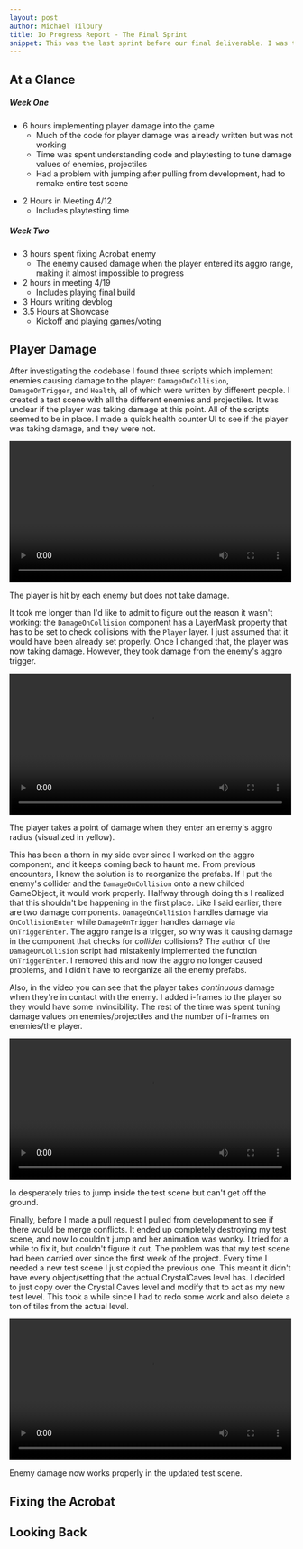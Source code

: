 ```yaml
---
layout: post
author: Michael Tilbury
title: Io Progress Report - The Final Sprint
snippet: This was the last sprint before our final deliverable. I was tasked with implementing player damage, which was urgently important for playtesting the game before the showcase. I also had to fix a game-breaking bug in the Acrobat's damage-box.
---
```

## At a Glance
##### Week One
* 6 hours implementing player damage into the game
  * Much of the code for player damage was already written but was not working
  * Time was spent understanding code and playtesting to tune damage values of enemies, projectiles
  * Had a problem with jumping after pulling from development, had to remake entire test scene
<!-- * 4 hours spent integrating and polishing enemy editor UI script from previous sprints
  * Added button to toggle indicator circles
  * Prevented location markers from being saved in the scene, causing conflicts -->
* 2 Hours in Meeting 4/12
  * Includes playtesting time

##### Week Two
* 3 hours spent fixing Acrobat enemy
  * The enemy caused damage when the player entered its aggro range, making it almost impossible to progress
* 2 hours in meeting 4/19
  * Includes playing final build
* 3 Hours writing devblog
* 3.5 Hours at Showcase
  * Kickoff and playing games/voting

## Player Damage
After investigating the codebase I found three scripts which implement enemies causing damage to the player: `DamageOnCollision`, `DamageOnTrigger`, and `Health`, all of which were written by different people. I created a test scene with all the different enemies and projectiles. It was unclear if the player was taking damage at this point. All of the scripts seemed to be in place. I made a quick health counter UI to see if the player was taking damage, and they were not.

<div class="image-container text-center">
<video width="500" style="margin: none" alt="The player jumps on every enemy in the game and never takes damage." loop autoplay>
  <source src="/assets/images/gold/NoDamage.mp4" type="video/mp4">
</video>
<p class="figure-caption">The player is hit by each enemy but does not take damage.</p>
</div>

It took me longer than I'd like to admit to figure out the reason it wasn't working: the `DamageOnCollision` component has a LayerMask property that has to be set to check collisions with the `Player` layer. I just assumed that it would have been already set properly. Once I changed that, the player was now taking damage. However, they took damage from the enemy's aggro trigger. 

<div class="image-container text-center">
<video width="500" style="margin: none" alt="The player takes a point of damage when they enter an enemy's aggro range." loop autoplay>
  <source src="/assets/images/gold/AllAggroDamage.mp4" type="video/mp4">
</video>
<p class="figure-caption">The player takes a point of damage when they enter an enemy's aggro radius (visualized in yellow).</p>
</div>

This has been a thorn in my side ever since I worked on the aggro component, and it keeps coming back to haunt me. From previous encounters, I knew the solution is to reorganize the prefabs. If I put the enemy's collider and the `DamageOnCollision` onto a new childed GameObject, it would work properly. Halfway through doing this I realized that this shouldn't be happening in the first place. Like I said earlier, there are two damage components. `DamageOnCollision` handles damage via `OnCollisionEnter` while `DamageOnTrigger` handles damage via `OnTriggerEnter`. The aggro range is a trigger, so why was it causing damage in the component that checks for *collider* collisions? The author of the `DamageOnCollision` script had mistakenly implemented the function `OnTriggerEnter`. I removed this and now the aggro no longer caused problems, and I didn't have to reorganize all the enemy prefabs.

Also, in the video you can see that the player takes *continuous* damage when they're in contact with the enemy. I added i-frames to the player so they would have some invincibility. The rest of the time was spent tuning damage values on enemies/projectiles and the number of i-frames on enemies/the player.

<div class="image-container text-center">
<video width="500" style="margin: none" alt="Io tries and fails to jump; her animation is stuck." loop autoplay>
  <source src="/assets/images/gold/IoJumpingBug.mp4" type="video/mp4">
</video>
<p class="figure-caption">Io desperately tries to jump inside the test scene but can't get off the ground.</p>
</div>

Finally, before I made a pull request I pulled from development to see if there would be merge conflicts. It ended up completely destroying my test scene, and now Io couldn't jump and her animation was wonky. I tried for a while to fix it, but couldn't figure it out. The problem was that my test scene had been carried over since the first week of the project. Every time I needed a new test scene I just copied the previous one. This meant it didn't have every object/setting that the actual CrystalCaves level has. I decided to just copy over the Crystal Caves level and modify that to act as my new test level. This took a while since I had to redo some work and also delete a ton of tiles from the actual level.

<div class="image-container text-center">
<video width="500" style="margin: none" alt="Io can jump and hit enemies, taking damage. She's in a test scene that looks like the Crystal Caves level." loop autoplay>
  <source src="/assets/images/gold/PlayerDamage.mp4" type="video/mp4">
</video>
<p class="figure-caption">Enemy damage now works properly in the updated test scene.</p>
</div>

## Fixing the Acrobat

## Looking Back
